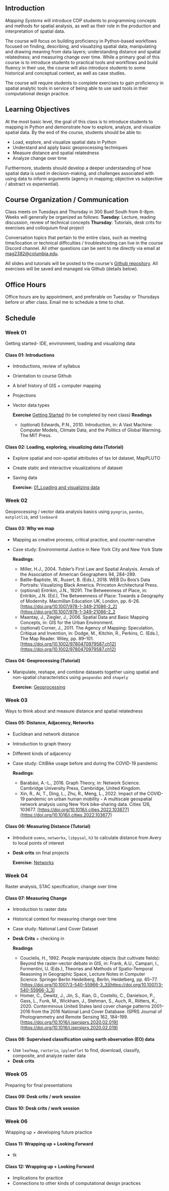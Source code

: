## Introduction

_Mapping Systems_ will introduce CDP students to programming concepts and methods for spatial analysis, as well as their role in the production and interpretation of spatial data.

The course will focus on building proficiency in Python-based workflows focused on finding, describing, and visualizing spatial data; manipulating and drawing meaning from data layers; understanding distance and spatial relatedness; and measuring change over time. While a primary goal of this course is to introduce students to practical tools and workflows and build fluency in their use, the course will also introduce students to some historical and conceptual context, as well as case studies.

The course will require students to complete exercises to gain proficiency in spatial analytic tools in service of being able to use said tools in their computational design practice.

## Learning Objectives

At the most basic level, the goal of this class is to introduce students to mapping in Python and demonstrate how to explore, analyze, and visualize spatial data. By the end of the course, students should be able to:

- Load, explore, and visualize spatial data in Python
- Understand and apply basic geoprocessing techniques
- Measure distance and spatial relatedness
- Analyze change over time

Furthermore, students should develop a deeper understanding of how spatial data is used in decision-making, and challenges associated with using data to inform arguments (agency in mapping; objective vs subjective / abstract vs experiential).

## Course Organization / Communication

Class meets on Tuesdays and Thursday in 300 Buell South from 6-8pm. Weeks will generally be organized as follows:
**Tuesday**: Lecture, reading discussion, review of technical concepts
**Thursday**: Tutorials, desk crits for exercises and colloquium final project

Conversation topics that pertain to the entire class, such as meeting time/location or technical difficulties / troubleshooting can live in the course Discord channel. All other questions can be sent to me directly via email at mag2382@columbia.edu.

All slides and tutorials will be posted to the course's [Github repository](https://github.com/mapping-systems/cdp-mapping-systems). All exercises will be saved and managed via Github (details below).

## Office Hours

Office hours are by appointment, and preferable on Tuesday or Thursdays before or after class. Email me to schedule a time to chat.

## Schedule

### Week 01

Getting started- IDE, environment, loading and visualizing data

#### Class 01: Introductions

- Introductions, review of syllabus
- Orientation to course Github
- A brief history of GIS + computer mapping
- Projections
- Vector data types

  **Exercise** [Getting Started](/Assignment_Descriptions/00_Getting_Started.md) (to be completed by next class)
  **Readings**

  - (optional) Edwards, P.N., 2010. Introduction, in: A Vast Machine: Computer Models, Climate Data, and the Politics of Global Warming. The MIT Press.

#### Class 02: Loading, exploring, visualizing data (Tutorial)

- Explore spatial and non-spatial attributes of tax lot dataset, MapPLUTO
- Create static and interactive visualizations of dataset
- Saving data

  **Exercise:** [01_Loading and visualizing data](/Assignment_Descriptions/01_Loading_Visualizing.md)

### Week 02

Geoprocessing / vector data analysis basics using `pyogrio`, `pandas`, `matplotlib`, and `lonboard`

#### Class 03: Why we map

- Mapping as creative process, critical practice, and counter-narrative
- Case study: Environmental Justice in New York City and New York State

  **Readings**:

  - Miller, H.J., 2004. Tobler’s First Law and Spatial Analysis. Annals of the Association of American Geographers 94, 284–289.
  - Batlle-Baptiste, W., Rusert, B. (Eds.), 2018. WEB Du Bois’s Data Portraits: Visualizing Black America. Princeton Architectural Press.
  - (optional) Entrikin, J.N., 19291. The Betweenness of Place, in: Entrikin, J.N. (Ed.), The Betweenness of Place: Towards a Geography of Modernity. Macmillan Education UK, London, pp. 6–26. [https://doi.org/10.1007/978-1-349-21086-2_2](https://doi.org/10.1007/978-1-349-21086-2_2
  - Maantay, J., Ziegler, J., 2006. Spatial Data and Basic Mapping Concepts, in: GIS for the Urban Environment.
  - (optional) Corner, J., 2011. The Agency of Mapping: Speculation, Critique and Invention, in: Dodge, M., Kitchin, R., Perkins, C. (Eds.), The Map Reader. Wiley, pp. 89–101. [https://doi.org/10.1002/9780470979587.ch12](https://doi.org/10.1002/9780470979587.ch12)

#### Class 04: Geoprocessing (Tutorial)

- Manipulate, reshape, and combine datasets together using spatial and non-spatial characteristics using `geopandas` and `shapely`

  **Exercise:** [Geoprocessing](/Assignment_Descriptions/02_Geoprocessing.md)

### Week 03

Ways to think about and measure distance and spatial relatedness

#### Class 05: Distance, Adjacency, Networks

- Euclidean and network distance
- Introduction to graph theory
- Different kinds of adjacency
- Case study: CitiBike usage before and during the COVID-19 pandemic

  **Readings**:

  - Barabási, A.-L., 2016. Graph Theory, in: Network Science. Cambridge University Press, Cambridge, United Kingdom.
  - Xin, R., Ai, T., Ding, L., Zhu, R., Meng, L., 2022. Impact of the COVID-19 pandemic on urban human mobility - A multiscale geospatial network analysis using New York bike-sharing data. Cities 126, 103677. [https://doi.org/10.1016/j.cities.2022.103677](https://doi.org/10.1016/j.cities.2022.103677)

#### Class 06: Measuring Distance (Tutorial)

- Introduce `osmnx`, `networkx`, `libpysal`, `h3` to calculate distance from Avery to local points of interest
- **Desk crits** on final projects

  **Exercise:** [Networks](/Assignment_Descriptions/03_Networks.md)

### Week 04

Raster analysis, STAC specification, change over time

#### Class 07: Measuring Change

- Introduction to raster data
- Historical context for measuring change over time
- Case study: National Land Cover Dataset
- **Desk Crits** + checking in

  **Readings**

  - Couclelis, H., 1992. People manipulate objects (but cultivate fields): Beyond the raster-vector debate in GIS, in: Frank, A.U., Campari, I., Formentini, U. (Eds.), Theories and Methods of Spatio-Temporal Reasoning in Geographic Space, Lecture Notes in Computer Science. Springer Berlin Heidelberg, Berlin, Heidelberg, pp. 65–77. [https://doi.org/10.1007/3-540-55966-3_3](https://doi.org/10.1007/3-540-55966-3_3)
  - Homer, C., Dewitz, J., Jin, S., Xian, G., Costello, C., Danielson, P., Gass, L., Funk, M., Wickham, J., Stehman, S., Auch, R., Riitters, K., 2020. Conterminous United States land cover change patterns 2001–2016 from the 2016 National Land Cover Database. ISPRS Journal of Photogrammetry and Remote Sensing 162, 184–199. [https://doi.org/10.1016/j.isprsjprs.2020.02.019](https://doi.org/10.1016/j.isprsjprs.2020.02.019)

#### Class 08: Supervised classification using earth observation (EO) data

- Use `leafmap`, `rasterio`, `ipyleaflet` to find, download, classify, composite, and analyze raster data
- **Desk crits**

### Week 05

Preparing for final presentations

#### Class 09: Desk crits / work session

#### Class 10: Desk crits / work session

### Week 06

Wrapping up + developing future practice

#### Class 11: Wrapping up + Looking Forward

- tk

#### Class 12: Wrapping up + Looking Forward

- Implications for practice
- Connections to other kinds of computational design practices
